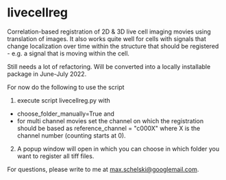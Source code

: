 # livecellreg
Correlation-based registration of 2D &amp; 3D live cell imaging movies using translation of images. It also works quite well for cells with signals that change localization over time within the structure that should be registered - e.g. a signal that is moving within the cell. 

Still needs a lot of refactoring. Will be converted into a locally installable package in June-July 2022.

For now do the following to use the script
1) execute script livecellreg.py with 
- choose_folder_manually=True and 
-  for multi channel movies set the channel on which the registration should be based as reference_channel = "c000X" where X is the channel number (counting starts at 0). 
2) A popup window will open in which you can choose in which folder you want to register all tiff files.

For questions, please write to me at max.schelski@googlemail.com.
